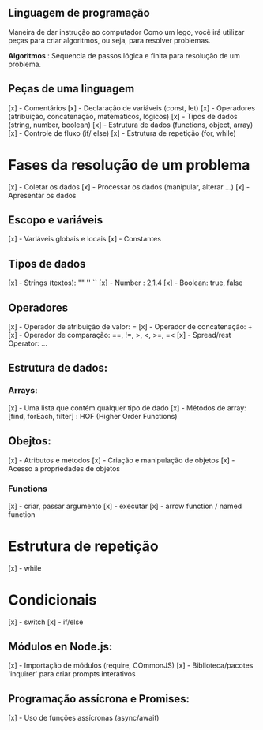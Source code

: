 ## Linguagem de programação

Maneira de dar instrução ao computador
Como um lego, você irá utilizar peças para criar algoritmos, ou seja, para resolver problemas.

**Algoritmos** : Sequencia de passos lógica e finita para resolução de um problema.

## Peças de uma linguagem

[x] - Comentários
[x] - Declaração de variáveis (const, let)
[x] - Operadores (atribuição, concatenação, matemáticos, lógicos)
[x] - Tipos de dados (string, number, boolean)
[x] - Estrutura de dados (functions, object, array)
[x] - Controle de fluxo (if/ else)
[x] - Estrutura de repetição (for, while)

# Fases da resolução de um problema

[x] - Coletar os dados
[x] - Processar os dados (manipular, alterar ...)
[x] - Apresentar os dados

## Escopo e variáveis

[x] - Variáveis globais e locais
[x] - Constantes


## Tipos de dados

[x] - Strings (textos): "" '' ``
[x] - Number : 2,1.4
[x] - Boolean: true, false


## Operadores

[x] -  Operador de atribuição de valor: =
[x] -  Operador de concatenação: +
[x] -  Operador de comparação: ==, !=, >, <, >=, =<
[x] - Spread/rest Operator: ...

## Estrutura de dados:

### Arrays:

[x] - Uma lista que contém qualquer tipo de dado
[x] - Métodos de array: [find, forEach, filter] : HOF (Higher Order Functions)

## Obejtos:

[x] - Atributos e métodos
[x] - Criação e manipulação de objetos
[x] - Acesso a propriedades de objetos

### Functions

[x] - criar, passar argumento
[x] - executar
[x] - arrow function / named function

# Estrutura de repetição

[x] - while

# Condicionais
[x] - switch
[x] - if/else

## Módulos en Node.js:

[x] - Importação de módulos (require, COmmonJS)
[x] - Biblioteca/pacotes 'inquirer' para criar prompts interativos

## Programação assícrona e Promises:

[x] - Uso de funções assícronas (async/await)